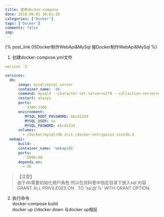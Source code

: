 ```yaml
---
title: 使用docker-compose
date: 2018-06-01 10:01:10 
categories: ['Docker']
tags: ['Docker']
comments: false
img:
---
```


{% post_link 05Docker制作WebApi&MySql 接Docker制作WebApi&MySql %}
<!-- [接Docker制作WebApi&MySql](/2018/06/01/Docker/05Docker制作WebApi&MySql "Docker制作WebApi&MySql")   -->
1. 创建docker-compose.yml文件  
``` yml
version '1'

services:
  db:
      image: mysql/mysql-server
      container_name: 'db'
      command: mysqld --character-set-server=utf8 --collaction-server=utf8_general_ci
      restart: always
      ports:
        -'3306:3306'
      environment:
         MYSQL_ROOT_PASSWORD: Abcd1234
         MYSQL_USER: sa
         MYSQL_PASWORD: Abcd1234
      volumes:
        - /docker/mysql/db-init:/docker-entrypoint-initdb.d
  webapi:
      build: .
      container_name: 'webapi01'
      ports:
        -'5000:80'
      depends_on:
        - db
```
>【注意】  
由于db需要初始化用户角色 所以在资料卷中指定目录下放入sql 内容  
GRANT ALL PRIVILEGES ON *.* TO 'sa'@'%' WITH GRANT OPTION;  
2. 执行命令     
docker-compose build  
docker up	//docker down 与docker up相反  
